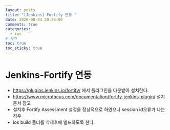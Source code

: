 ```yaml
---
layout: posts
title: "[Jenkins] Fortify 연동 "
date: 2020-08-04 20:36:00
comments: true
categories:
  - ios
# 목차
toc: true
toc_sticky: true
---
```

# Jenkins-Fortify 연동
  * https://plugins.jenkins.io/fortify/ 에서 플러그인을 다운받아 설치한다.
  * https://www.microfocus.com/documentation/fortify-jenkins-plugin/ 설치 문서 참고
  * 설치후 Fortify Assessment 설정을 정상적으로 하였으나 session id오류가 나는 경우
  * ios build 폴더를 삭제후에 빌드하도록 한다.
